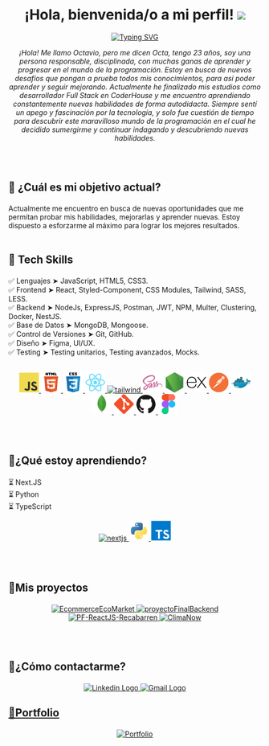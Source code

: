 <h1 align="center">
  ¡Hola, bienvenida/o a mi perfil!
  <img src="https://media.giphy.com/media/hvRJCLFzcasrR4ia7z/giphy.gif" width=28>
</h1>
<p align="center">
 <a href="https://git.io/typing-svg"><img src="https://readme-typing-svg.demolab.com?font=Fira+Code&size=22&duration=4000&pause=1000&color=F70000&center=true&vCenter=true&width=440&height=45&lines=Octavio+Recabarren;Full-Stack+Developer;Certified+Tech%2BDeveloper+Student" alt="Typing SVG" /></a>
</p>
<p align="center"><em>¡Hola! Me llamo Octavio, pero me dicen Octa, tengo 23 años, soy una persona responsable, disciplinada, con muchas ganas de aprender y progresar en el mundo de la programación. Estoy en busca de nuevos desafíos que pongan a prueba todos mis conocimientos, para así poder aprender y seguir mejorando. Actualmente he finalizado mis estudios como desarrollador Full Stack en CoderHouse y me encuentro aprendiendo constantemente nuevas habilidades de forma autodidacta.
Siempre sentí un apego y fascinación por la tecnología, y solo fue cuestión de tiempo para descubrir este maravilloso mundo de la programación en el cual he decidido sumergirme y continuar indagando y descubriendo nuevas habilidades.</em></p>
<br></br>

<p align="center">

## 📌 ¿Cuál es mi objetivo actual?</p>

Actualmente me encuentro en busca de nuevas oportunidades que me permitan probar mis habilidades, mejorarlas y aprender nuevas.
Estoy dispuesto a esforzarme al máximo para lograr los mejores resultados.
<br></br>

<p align="center">

## 📌 Tech Skills</p>

✅ Lenguajes ➤ JavaScript, HTML5, CSS3.
<br>
✅ Frontend ➤ React, Styled-Component, CSS Modules, Tailwind, SASS, LESS.
<br>
✅ Backend ➤ NodeJs, ExpressJS, Postman, JWT, NPM, Multer, Clustering, Docker, NestJS.
<br>
✅ Base de Datos ➤ MongoDB, Mongoose.
<br>
✅ Control de Versiones ➤ Git, GitHub.
<br>
✅ Diseño ➤ Figma, UI/UX.
<br>
✅ Testing ➤ Testing unitarios, Testing avanzados, Mocks.
<br><br>

<p align="center">
  <a href="https://developer.mozilla.org/en-US/docs/Web/JavaScript" target="_blank" rel="noreferrer">
  <img src="https://raw.githubusercontent.com/devicons/devicon/master/icons/javascript/javascript-original.svg" alt="javascript" width="40" height="40"/>
</a>
  <a href="https://www.w3.org/html/" target="_blank" rel="noreferrer"> <img src="https://raw.githubusercontent.com/devicons/devicon/master/icons/html5/html5-original-wordmark.svg" alt="html5" width="40" height="40"/> </a>
    <a href="https://www.w3schools.com/css/" target="_blank" rel="noreferrer"> <img src="https://raw.githubusercontent.com/devicons/devicon/master/icons/css3/css3-original-wordmark.svg" alt="css3" width="40" height="40"/> </a>
<a href="https://reactjs.org/" target="_blank" rel="noreferrer">
  <img src="https://raw.githubusercontent.com/devicons/devicon/master/icons/react/react-original.svg" alt="react" width="40" height="40"/>
</a> <a href="https://tailwindcss.com/" target="_blank" rel="noreferrer"> 
  <img src="https://www.vectorlogo.zone/logos/tailwindcss/tailwindcss-icon.svg" alt="tailwind" width="40" height="40"/> 
</a>
<a href="https://sass-lang.com/" target="_blank" rel="noreferrer">
  <img src="https://raw.githubusercontent.com/devicons/devicon/master/icons/sass/sass-original.svg" alt="sass" width="40" height="40"/>
</a>
<a href="https://nodejs.org/en/" target="_blank" rel="noreferrer">
  <img src="https://raw.githubusercontent.com/devicons/devicon/master/icons/nodejs/nodejs-original.svg" alt="nodejs" width="40" height="40"/>
</a>
<a href="https://expressjs.com/" target="_blank" rel="noreferrer">
  <img src="https://raw.githubusercontent.com/devicons/devicon/master/icons/express/express-original.svg" alt="express" width="40" height="40"/>
</a>
<a href="https://www.postman.com/" target="_blank" rel="noreferrer">
  <img src="https://raw.githubusercontent.com/devicons/devicon/master/icons/postman/postman-original.svg" alt="postman" width="40" height="40"/>
</a>
<a href="https://www.docker.com/" target="_blank" rel="noreferrer">
  <img src="https://raw.githubusercontent.com/devicons/devicon/master/icons/docker/docker-original.svg" alt="docker" width="40" height="40"/>
</a>
<a href="https://www.mongodb.com/" target="_blank" rel="noreferrer">
  <img src="https://raw.githubusercontent.com/devicons/devicon/master/icons/mongodb/mongodb-original.svg" alt="mongodb" width="40" height="40"/>
</a>
<a href="https://git-scm.com/" target="_blank" rel="noreferrer">
  <img src="https://raw.githubusercontent.com/devicons/devicon/master/icons/git/git-original.svg" alt="git" width="40" height="40"/>
</a>
<a href="https://github.com/" target="_blank" rel="noreferrer">
  <img src="https://raw.githubusercontent.com/devicons/devicon/master/icons/github/github-original.svg" alt="github" width="40" height="40"/>
</a>
<a href="https://www.figma.com/" target="_blank" rel="noreferrer">
  <img src="https://raw.githubusercontent.com/devicons/devicon/master/icons/figma/figma-original.svg" alt="figma" width="40" height="40"/>
</a>
</p>
<br></br>

<p align="center"> 

## 📌¿Qué estoy aprendiendo?</p>

  ⏳ Next.JS
  <br>
  ⏳ Python
  <br>
  ⏳ TypeScript
  <br>

  <p align="center">
    </a> <a href="https://nextjs.org/" target="_blank" rel="noreferrer"> <img src="https://res.cloudinary.com/nacho-morales/image/upload/v1683592962/nextjs-removebg-preview_1_lqlbyg.png" alt="nextjs" width="40" height="40"/> </a> 
    <a href="https://www.python.org" target="_blank" rel="noreferrer"> <img src="https://raw.githubusercontent.com/devicons/devicon/master/icons/python/python-original.svg" alt="python" width="40" height="40"/> </a> 
    <a href="https://www.typescriptlang.org/" target="_blank" rel="noreferrer"> <img src="https://raw.githubusercontent.com/devicons/devicon/master/icons/typescript/typescript-original.svg" alt="typescript" width="40" height="40"/> </a>
  </p>
  <br><br>

<p align="center">

## 📌Mis proyectos</p>
    
  <p align="center">
    <a href="https://github.com/OctaReca/EcommerceEcoMarket">
    <img width="282" src="https://denvercoder1-github-readme-stats.vercel.app/api/pin/?username=OctaReca&repo=EcommerceEcoMarket&theme=gruvbox&hide_border=true&show_icons=true" alt="EcommerceEcoMarket">
  </a>
  <a href="https://github.com/OctaReca/proyectoFinalBackend">
    <img width="282" src="https://denvercoder1-github-readme-stats.vercel.app/api/pin/?username=OctaReca&repo=proyectoFinalBackend&theme=gruvbox&hide_border=true&show_icons=true" alt="proyectoFinalBackend">
  </a>
  <a href="https://github.com/OctaReca/PF-ReactJS-Recabarren">
    <img width="282" src="https://denvercoder1-github-readme-stats.vercel.app/api/pin/?username=OctaReca&repo=PF-ReactJS-Recabarren&theme=gruvbox&hide_border=true&show_icons=true" alt="PF-ReactJS-Recabarren">
  </a>
    <a href="https://github.com/OctaReca/App-Clima">
    <img width="282" src="https://clima-now-eta.vercel.app/api/pin/?username=OctaReca&repo=ClimaNow&theme=gruvbox&hide_border=true&show_icons=true" alt="ClimaNow">
  </a>
  </p>
  <br></br>

  <p align="center">
    
  ## 📌¿Cómo contactarme?</p>

 <p align="center">
   <a href="https://www.linkedin.com/in/octavio-recabarren-87138a270/">
     <img src="https://cdn.icon-icons.com/icons2/99/PNG/512/linkedin_socialnetwork_17441.png" alt="Linkedin Logo" height="70" >
  <a href="mailto:octareca@gmail.com" ><img src="https://cdn.icon-icons.com/icons2/2631/PNG/512/gmail_new_logo_icon_159149.png" alt="Gmail Logo" height="80" >
 </p>

 ## 📌Portfolio</p>

 <p align="center">
  <a href="https://portfolio-main-one-omega.vercel.app">
    <img width="282" src="https://denvercoder1-github-readme-stats.vercel.app/api/pin/?username=OctaReca&repo=Portfolio&theme=gruvbox&hide_border=true&show_icons=true" alt="Portfolio">
  </a>
 </p>
  
 
 

